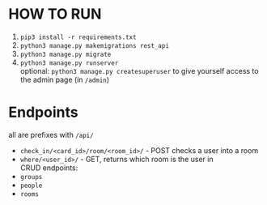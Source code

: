# HOW TO RUN
1. `pip3 install -r requirements.txt`
1. `python3 manage.py makemigrations rest_api`
1. `python3 manage.py migrate`
1. `python3 manage.py runserver`  
optional:
`python3 manage.py createsuperuser` to give yourself access to the admin page (in `/admin`)

# Endpoints
all are prefixes with `/api/`  
* `check_in/<card_id>/room/<room_id>/` - POST checks a user into a room  
* `where/<user_id>/` - GET, returns which room is the user in  
CRUD endpoints:  
* `groups`
* `people`
* `rooms`